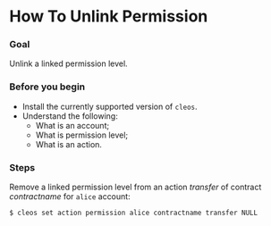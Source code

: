 # How To Unlink Permission

### Goal
Unlink a linked permission level.

### Before you begin
  * Install the currently supported version of `cleos`.
  * Understand the following:
    * What is an account;
    * What is permission level;
    * What is an action.

### Steps
Remove a linked permission level from an action *transfer* of contract *contractname* for `alice` account:

```sh
$ cleos set action permission alice contractname transfer NULL
```